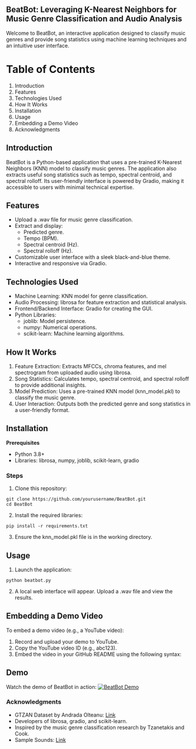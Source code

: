 ## BeatBot: Leveraging K-Nearest Neighbors for Music Genre Classification and Audio Analysis
Welcome to BeatBot, an interactive application designed to classify music genres and provide song statistics using machine learning techniques and an intuitive user interface.

# Table of Contents
1. Introduction
2. Features
3. Technologies Used
4. How It Works
5. Installation
6. Usage
7. Embedding a Demo Video
8. Acknowledgments

## Introduction
BeatBot is a Python-based application that uses a pre-trained K-Nearest Neighbors (KNN) model to classify music genres. The application also extracts useful song statistics such as tempo, spectral centroid, and spectral rolloff. Its user-friendly interface is powered by Gradio, making it accessible to users with minimal technical expertise.

## Features
- Upload a .wav file for music genre classification.
- Extract and display:
    - Predicted genre.
    - Tempo (BPM).
    - Spectral centroid (Hz).
    - Spectral rolloff (Hz).
- Customizable user interface with a sleek black-and-blue theme.
- Interactive and responsive via Gradio.

## Technologies Used
- Machine Learning: KNN model for genre classification.
- Audio Processing: librosa for feature extraction and statistical analysis.
- Frontend/Backend Interface: Gradio for creating the GUI.
- Python Libraries:
  - joblib: Model persistence.
  - numpy: Numerical operations.
  - scikit-learn: Machine learning algorithms.

## How It Works
1. Feature Extraction: Extracts MFCCs, chroma features, and mel spectrogram from uploaded audio using librosa.
2. Song Statistics: Calculates tempo, spectral centroid, and spectral rolloff to provide additional insights.
3. Model Prediction: Uses a pre-trained KNN model (knn_model.pkl) to classify the music genre.
4. User Interaction: Outputs both the predicted genre and song statistics in a user-friendly format.

## Installation
**Prerequisites**
- Python 3.8+
- Libraries: librosa, numpy, joblib, scikit-learn, gradio

### Steps
1. Clone this repository:
```
git clone https://github.com/yourusername/BeatBot.git
cd BeatBot
```
2. Install the required libraries:
```
pip install -r requirements.txt
```
3. Ensure the knn_model.pkl file is in the working directory.

## Usage
1. Launch the application:
```
python beatbot.py
```
2. A local web interface will appear. Upload a .wav file and view the results.

## Embedding a Demo Video
To embed a demo video (e.g., a YouTube video):

1. Record and upload your demo to YouTube.
2. Copy the YouTube video ID (e.g., abc123).
3. Embed the video in your GitHub README using the following syntax:

## Demo
Watch the demo of BeatBot in action:
[![BeatBot Demo](https://img.youtube.com/vi/<xpWDVIAS-lU>/0.jpg)](https://www.youtube.com/watch?v=<xpWDVIAS-lU>)

### Acknowledgments
- GTZAN Dataset by Andrada Olteanu: [Link](https://www.kaggle.com/datasets/andradaolteanu/gtzan-dataset-music-genre-classification)
- Developers of librosa, gradio, and scikit-learn.
- Inspired by the music genre classification research by Tzanetakis and Cook.
- Sample Sounds: [Link](https://www2.cs.uic.edu/~i101/SoundFiles/)
